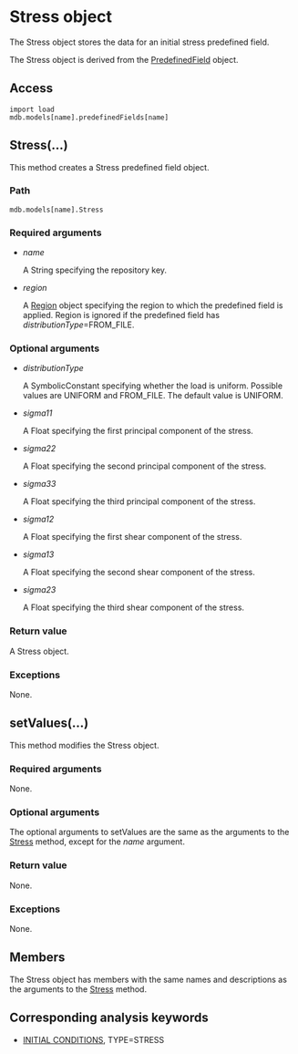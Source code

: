 # Stress object

The Stress object stores the data for an initial stress predefined field.

The Stress object is derived from the [PredefinedField](https://help.3ds.com/2022/english/DSSIMULIA_Established/SIMACAEKERRefMap/simaker-c-predefinedfieldpyc.htm?ContextScope=all) object.

## Access

```
import load
mdb.models[name].predefinedFields[name]
```

## Stress(...)



This method creates a Stress predefined field object.



### Path

```
mdb.models[name].Stress
```

### Required arguments

- *name*

  A String specifying the repository key.

- *region*

  A [Region](https://help.3ds.com/2022/english/DSSIMULIA_Established/SIMACAEKERRefMap/simaker-c-regionpyc.htm?ContextScope=all) object specifying the region to which the predefined field is applied. Region is ignored if the predefined field has *distributionType*=FROM_FILE.

### Optional arguments

- *distributionType*

  A SymbolicConstant specifying whether the load is uniform. Possible values are UNIFORM and FROM_FILE. The default value is UNIFORM.

- *sigma11*

  A Float specifying the first principal component of the stress.

- *sigma22*

  A Float specifying the second principal component of the stress.

- *sigma33*

  A Float specifying the third principal component of the stress.

- *sigma12*

  A Float specifying the first shear component of the stress.

- *sigma13*

  A Float specifying the second shear component of the stress.

- *sigma23*

  A Float specifying the third shear component of the stress.

### Return value

A Stress object.

### Exceptions

None.



## setValues(...)



This method modifies the Stress object.



### Required arguments

None.

### Optional arguments

The optional arguments to setValues are the same as the arguments to the [Stress](https://help.3ds.com/2022/english/DSSIMULIA_Established/SIMACAEKERRefMap/simaker-c-stresspyc.htm?ContextScope=all#simaker-stressstresspyc) method, except for the *name* argument.

### Return value

None.

### Exceptions

None.



## Members

The Stress object has members with the same names and descriptions as the arguments to the [Stress](https://help.3ds.com/2022/english/DSSIMULIA_Established/SIMACAEKERRefMap/simaker-c-stresspyc.htm?ContextScope=all#simaker-stressstresspyc) method.



## Corresponding analysis keywords

- [INITIAL CONDITIONS](https://help.3ds.com/2022/english/DSSIMULIA_Established/SIMACAEKEYRefMap/simakey-r-initialconditions.htm?ContextScope=all#simakey-r-initialconditions), TYPE=STRESS